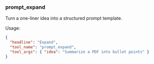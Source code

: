 ### prompt_expand
Turn a one-liner idea into a structured prompt template.

Usage:
~~~json
{
  "headline": "Expand",
  "tool_name": "prompt_expand",
  "tool_args": { "idea": "Summarize a PDF into bullet points" }
}
~~~
